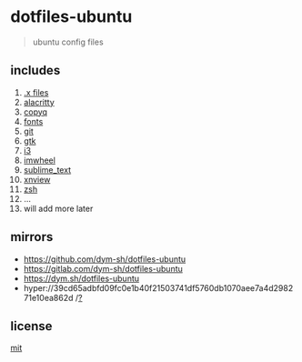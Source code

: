 # dotfiles-ubuntu

> ubuntu config files


## includes
1. [.x files](./x/)
1. [alacritty](./alacritty/)
1. [copyq](./copyq/)
1. [fonts](./fonts/)
1. [git](./git/)
1. [gtk](./gtk/)
1. [i3](./i3/)
1. [imwheel](./imwheel/)
1. [sublime_text](./sublime_text/)
1. [xnview](./xnview/)
1. [zsh](./zsh/)
1. ...
1. will add more later


## mirrors
- https://github.com/dym-sh/dotfiles-ubuntu
- https://gitlab.com/dym-sh/dotfiles-ubuntu
- https://dym.sh/dotfiles-ubuntu
- hyper://39cd65adbfd09fc0e1b40f21503741df5760db1070aee7a4d298271e10ea862d /[?](https://beakerbrowser.com)


## license
[mit](license)
